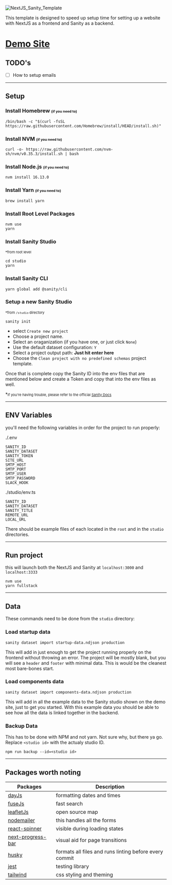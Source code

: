![NextJS_Sanity_Template](https://user-images.githubusercontent.com/8299237/211938271-0e6a0c19-0d69-4891-940c-72f6579dcf3b.png)

This template is designed to speed up setup time for setting up a website with NextJS as a frontend and Sanity as a backend.

# [Demo Site](https://scw-nextjs-sanity-template.vercel.app/)

## TODO's
- [ ] How to setup emails

---

## Setup

### Install Homebrew <small style="font-size: 11px">(if you need to)</small>

```
/bin/bash -c "$(curl -fsSL https://raw.githubusercontent.com/Homebrew/install/HEAD/install.sh)"
```

### Install NVM <small style="font-size: 11px">(if you need to)</small>

```
curl -o- https://raw.githubusercontent.com/nvm-sh/nvm/v0.35.3/install.sh | bash
```

### Install Node.js <small style="font-size: 11px">(if you need to)</small>

```
nvm install 16.13.0
```

### Install Yarn <small style="font-size: 11px">(if you need to)</small>

```
brew install yarn
```

### Install Root Level Packages

```
nvm use
yarn
```

### Install Sanity Studio

<small style="font-size: 11px">*from root level</small>

```
cd studio
yarn
```

### Install Sanity CLI

```
yarn global add @sanity/cli
```

### Setup a new Sanity Studio
<small style="font-size: 11px">*from `/studio` directory</small>

```
sanity init
```
- select `Create new project`
- Choose a project name.
- Select an oraganization (if you have one, or just click `None`)
- Use the default dataset configuration: `Y`
- Select a project output path: **Just hit enter here**
- Choose the `Clean project with no predefined schemas` project template.

Once that is complete copy the Sanity ID into the env files that are mentioned below and create a Token and copy that into the env files as well.

*<small style="font-size: 11px">If you're having trouble, please refer to the official [Sanity Docs](https://www.sanity.io/docs)</small>

---

## ENV Variables

you'll need the following variables in order for the project to run properly:

./.env
```
SANITY_ID
SANITY_DATASET
SANITY_TOKEN
SITE_URL
SMTP_HOST
SMTP_PORT
SMTP_USER
SMTP_PASSWORD
SLACK_HOOK
```

./studio/env.ts
```
SANITY_ID
SANITY_DATASET
SANITY_TITLE
REMOTE_URL
LOCAL_URL
```
There should be example files of each located in the `root` and in the `studio` directories.

---

## Run project

this will launch both the NextJS and Sanity at `localhost:3000` and `localhost:3333`

```
nvm use
yarn fullstack
```

---
## Data

These commands need to be done from the `studio` directory:
### Load startup data


```
sanity dataset import startup-data.ndjson production
```
This will add in just enough to get the project running properly on the frontend without throwing an error. The project will be mostly blank, but you will see a `header` and `footer` with minimal data. This is would be the cleanest most bare-bones start.
### Load components data

```
sanity dataset import components-data.ndjson production
```
This will add in all the example data to the Sanity studio shown on the demo site, just to get you started. With this example data you should be able to see how all the data is linked together in the backend.


### Backup Data
This has to be done with NPM and not yarn. Not sure why, but there ya go. Replace `<studio id>` with the actualy studio ID.

```
npm run backup --id=<studio id>
```


---
## Packages worth noting

| Packages      | Description |
| ----------- | ----------- |
|[dayJs](https://day.js.org/) | formatting dates and times
|[fuseJs](https://fusejs.io/) | fast search
|[leafletJs](https://leafletjs.com/) | open source map
|[nodemailer](https://nodemailer.com/about/) | this handles all the forms
|[react-spinner](https://www.davidhu.io/react-spinners/) | visible during loading states
|[next-progress-bar](https://www.npmjs.com/package/nextjs-progressbar) | visual aid for page transitions
|[husky](https://typicode.github.io/husky/#/) | formats all files and runs linting before every commit
|[jest](https://jestjs.io/) | testing library
|[tailwind](https://tailwindcss.com/) | css styling and theming